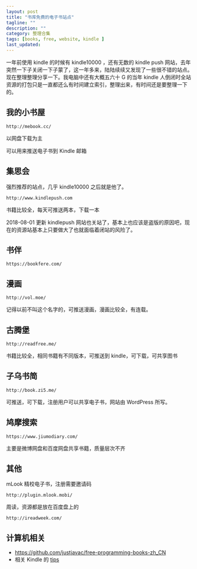 ```yaml
---
layout: post
title: "书库免费的电子书站点"
tagline: ""
description: ""
category: 整理合集
tags: [books, free, website, kindle ]
last_updated:
---
```


一年前使用 kindle 的时候有 kindle10000 ，还有无数的 kindle push 网站，去年突然一下子关闭一下子蒙了，这一年多来，陆陆续续又发现了一些很不错的站点。现在整理整理分享一下。我电脑中还有大概五六十 G 的当年 kindle 人倒闭时全站资源的打包只是一直都还么有时间建立索引，整理出来，有时间还是要整理一下的。

## 我的小书屋

    http://mebook.cc/

以网盘下载为主

可以用来推送电子书到 Kindle 邮箱

## 集思会
强烈推荐的站点，几乎 kindle10000 之后就是他了。

    http://www.kindlepush.com

书籍比较全，每天可推送两本，下载一本

2018-08-01 更新 kindlepush 网站也关站了，基本上也应该是盗版的原因吧，现在的资源站基本上只要做大了也就面临着闭站的风险了。

## 书伴

    https://bookfere.com/

## 漫画

    http://vol.moe/

记得以前不叫这个名字的，可推送漫画，漫画比较全，有连载。

## 古腾堡

    http://readfree.me/

书籍比较全，相同书籍有不同版本，可推送到 kindle，可下载，可共享图书

## 子乌书简

    http://book.zi5.me/

可推送，可下载，注册用户可以共享电子书，网站由 WordPress 所写。

## 鸠摩搜索

    https://www.jiumodiary.com/

主要是微博网盘和百度网盘共享书籍，质量层次不齐

## 其他
mLook 精校电子书，注册需要邀请码

    http://plugin.mlook.mobi/

周读，资源都是放在百度盘上的

    http://ireadweek.com/

## 计算机相关

- https://github.com/justjavac/free-programming-books-zh_CN
- 相关 Kindle 的 [tips](/post/2016/06/kindle-tips.html)


